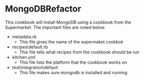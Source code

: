 # MongoDBRefactor

This cookbook will install MongoDB using a cookbook from the Supermarket. The important files are noted below.

- metadata.rb
  - This file gives the name of the supermaket cookbok
- recipes\default.rb
  - This file tells what recipes from the cookbook should be run
- kitchen.yml
  - This file lists the platform that the cookbook works on
- test\integration\default
  - This file makes sure mongodb is installed and running
